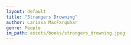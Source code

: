 ```yaml
---
layout: default
title: "Strangers Drowning"
author: Larissa MacFarquhar
genre: People
im_path: assets/books/strangers_drowning.jpeg
---
```

